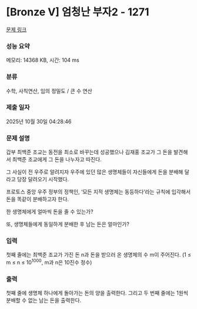 # [Bronze V] 엄청난 부자2 - 1271 

[문제 링크](https://www.acmicpc.net/problem/1271) 

### 성능 요약

메모리: 14368 KB, 시간: 104 ms

### 분류

수학, 사칙연산, 임의 정밀도 / 큰 수 연산

### 제출 일자

2025년 10월 30일 04:28:46

### 문제 설명

<p>갑부 최백준 조교는 동전을 최소로 바꾸는데 성공했으나 김재홍 조교가 그 돈을 발견해서 최백준 조교에게 그 돈을 나누자고 따진다.</p>

<p>그 사실이 전 우주로 알려지자 우주에 있던 많은 생명체들이 자신들에게 돈을 분배해 달라고 당장 달려오기 시작했다.</p>

<p>프로토스 중앙 우주 정부의 정책인, ‘모든 지적 생명체는 동등하다’라는 규칙에 입각해서 돈을 똑같이 분배하고자 한다.</p>

<p>한 생명체에게 얼마씩 돈을 줄 수 있는가?</p>

<p>또, 생명체들에게 동일하게 분배한 후 남는 돈은 얼마인가?</p>

### 입력 

 <p>첫째 줄에는 최백준 조교가 가진 돈 n과 돈을 받으러 온 생명체의 수 m이 주어진다. (1 ≤ m ≤ n ≤ 10<sup>1000</sup>, m과 n은 10진수 정수)</p>

### 출력 

 <p>첫째 줄에 생명체 하나에게 돌아가는 돈의 양을 출력한다. 그리고 두 번째 줄에는 1원씩 분배할 수 없는 남는 돈을 출력한다.</p>

